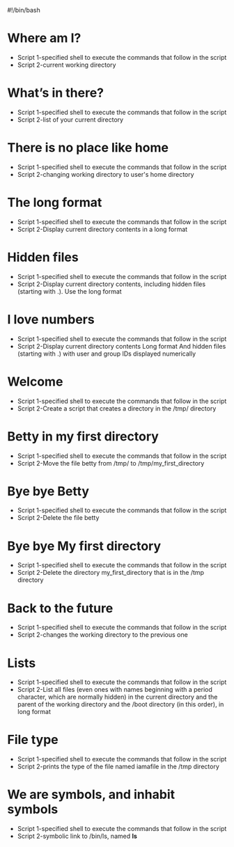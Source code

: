#!/bin/bash
#  Where am I?
* Script 1-specified shell to execute the commands that follow in the script
* Script 2-current working directory

#  What’s in there?
* Script 1-specified shell to execute the commands that follow in the script
* Script 2-list of your current directory

# There is no place like home
* Script 1-specified shell to execute the commands that follow in the script
* Script 2-changing working directory to user's home directory

# The long format
* Script 1-specified shell to execute the commands that follow in the script
* Script 2-Display current directory contents in a long format

# Hidden files
* Script 1-specified shell to execute the commands that follow in the script
* Script 2-Display current directory contents, including hidden files (starting with .). Use the long format

#  I love numbers
* Script 1-specified shell to execute the commands that follow in the script
* Script 2-Display current directory contents
   Long format
   And hidden files (starting with .)
   with user and group IDs displayed numerically

# Welcome
* Script 1-specified shell to execute the commands that follow in the script
* Script 2-Create a script that creates a directory in the /tmp/ directory

# Betty in my first directory
* Script 1-specified shell to execute the commands that follow in the script
* Script 2-Move the file betty from /tmp/ to /tmp/my_first_directory

# Bye bye Betty
* Script 1-specified shell to execute the commands that follow in the script
* Script 2-Delete the file betty

# Bye bye My first directory
* Script 1-specified shell to execute the commands that follow in the script
* Script 2-Delete the directory my_first_directory that is in the /tmp directory

# Back to the future
* Script 1-specified shell to execute the commands that follow in the script
* Script 2-changes the working directory to the previous one

# Lists
* Script 1-specified shell to execute the commands that follow in the script
* Script 2-List all files (even ones with names beginning with a period character, which are normally hidden) in the current directory and the parent of the working directory and the /boot directory (in this order), in long format

# File type
* Script 1-specified shell to execute the commands that follow in the script
* Script 2-prints the type of the file named iamafile in the /tmp directory

# We are symbols, and inhabit symbols
* Script 1-specified shell to execute the commands that follow in the script 
* Script 2-symbolic link to /bin/ls, named __ls__

